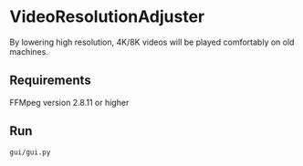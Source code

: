# VideoResolutionAdjuster
By lowering high resolution, 4K/8K videos will be played comfortably on old machines.

## Requirements
FFMpeg version 2.8.11 or higher

## Run
`gui/gui.py`
